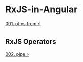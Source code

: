 # RxJS-in-Angular

[001. of vs from ⚡️](https://github.com/ChandanBhindwar/RxJS-in-Angular/commit/d3581f84be14abd4ae968f058bf57a097c30f158)

## RxJS Operators
[002. pipe ⚡️](https://github.com/ChandanBhindwar/RxJS-in-Angular/commit/d3581f84be14abd4ae968f058bf57a097c30f158)